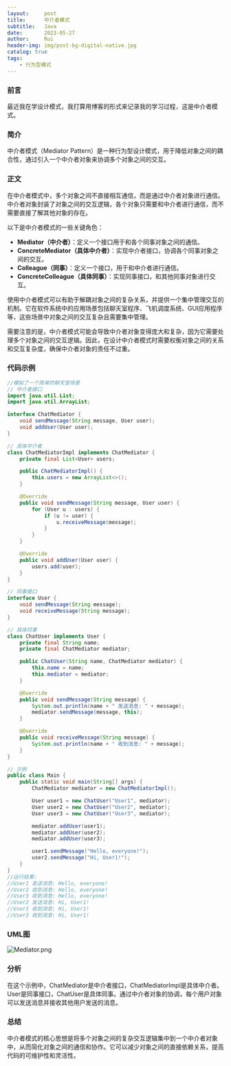 ```yaml
---
layout:     post
title:      中介者模式
subtitle:   Java
date:       2023-05-27
author:     Rui
header-img: img/post-bg-digital-native.jpg
catalog: true
tags:
    - 行为型模式
---
```

### 前言
最近我在学设计模式，我打算用博客的形式来记录我的学习过程，这是中介者模式。
### 简介
中介者模式（Mediator Pattern）是一种行为型设计模式，用于降低对象之间的耦合性，通过引入一个中介者对象来协调多个对象之间的交互。
### 正文

在中介者模式中，多个对象之间不直接相互通信，而是通过中介者对象进行通信。中介者对象封装了对象之间的交互逻辑，各个对象只需要和中介者进行通信，而不需要直接了解其他对象的存在。

以下是中介者模式的一些关键角色：

- **Mediator（中介者）**：定义一个接口用于和各个同事对象之间的通信。
- **ConcreteMediator（具体中介者）**：实现中介者接口，协调各个同事对象之间的交互。
- **Colleague（同事）**：定义一个接口，用于和中介者进行通信。
- **ConcreteColleague（具体同事）**：实现同事接口，和其他同事对象进行交互。

使用中介者模式可以有助于解耦对象之间的复杂关系，并提供一个集中管理交互的机制。它在软件系统中的应用场景包括聊天室程序、飞机调度系统、GUI应用程序等，这些场景中对象之间的交互复杂且需要集中管理。

需要注意的是，中介者模式可能会导致中介者对象变得庞大和复杂，因为它需要处理多个对象之间的交互逻辑。因此，在设计中介者模式时需要权衡对象之间的关系和交互复杂度，确保中介者对象的责任不过重。


### 代码示例
```java
//模拟了一个简单的聊天室场景
// 中介者接口
import java.util.List;
import java.util.ArrayList;

interface ChatMediator {
    void sendMessage(String message, User user);
    void addUser(User user);
}

// 具体中介者
class ChatMediatorImpl implements ChatMediator {
    private final List<User> users;

    public ChatMediatorImpl() {
        this.users = new ArrayList<>();
    }

    @Override
    public void sendMessage(String message, User user) {
        for (User u : users) {
            if (u != user) {
                u.receiveMessage(message);
            }
        }
    }

    @Override
    public void addUser(User user) {
        users.add(user);
    }
}

// 同事接口
interface User {
    void sendMessage(String message);
    void receiveMessage(String message);
}

// 具体同事
class ChatUser implements User {
    private final String name;
    private final ChatMediator mediator;

    public ChatUser(String name, ChatMediator mediator) {
        this.name = name;
        this.mediator = mediator;
    }

    @Override
    public void sendMessage(String message) {
        System.out.println(name + " 发送消息: " + message);
        mediator.sendMessage(message, this);
    }

    @Override
    public void receiveMessage(String message) {
        System.out.println(name + " 收到消息: " + message);
    }
}

// 示例
public class Main {
    public static void main(String[] args) {
        ChatMediator mediator = new ChatMediatorImpl();

        User user1 = new ChatUser("User1", mediator);
        User user2 = new ChatUser("User2", mediator);
        User user3 = new ChatUser("User3", mediator);

        mediator.addUser(user1);
        mediator.addUser(user2);
        mediator.addUser(user3);

        user1.sendMessage("Hello, everyone!");
        user2.sendMessage("Hi, User1!");
    }
}
//运行结果:
//User1 发送消息: Hello, everyone!
//User2 收到消息: Hello, everyone!
//User3 收到消息: Hello, everyone!
//User2 发送消息: Hi, User1!
//User1 收到消息: Hi, User1!
//User3 收到消息: Hi, User1!

```
### UML图
![Mediator.png](https://i.postimg.cc/2j1NCS0W/Mediator.png)

### 分析
在这个示例中，ChatMediator是中介者接口，ChatMediatorImpl是具体中介者。User是同事接口，ChatUser是具体同事。通过中介者对象的协调，每个用户对象可以发送消息并接收其他用户发送的消息。
### 总结
中介者模式的核心思想是将多个对象之间的复杂交互逻辑集中到一个中介者对象中，从而简化对象之间的通信和协作。它可以减少对象之间的直接依赖关系，提高代码的可维护性和灵活性。

